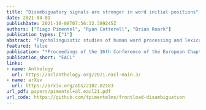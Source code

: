 ```yaml
---
title: "Disambiguatory signals are stronger in word initial positions"
date: 2021-04-01
publishDate: 2021-10-08T07:56:32.389245Z
authors: ["Tiago Pimentel", "Ryan Cotterell", "Brian Roark"]
publication_types: ["1"]
abstract: "Psycholinguistic studies of human word processing and lexical access provide ample evidence of the preferred nature of word-initial versus word-final segments, e.g., in terms of attention paid by listeners (greater) or the likelihood of reduction by speakers (lower). This has led to the conjecture -- as in Wedel et al. (2019b), but common elsewhere -- that languages have evolved to provide more information earlier in words than later. Information-theoretic methods to establish such tendencies in lexicons have suffered from several methodological shortcomings that leave open the question of whether this high word-initial informativeness is actually a property of the lexicon or simply an artefact of the incremental nature of recognition. In this paper, we point out the confounds in existing methods for comparing the informativeness of segments early in the word versus later in the word, and present several new measures that avoid these confounds. When controlling for these confounds, we still find evidence across hundreds of languages that indeed there is a cross-linguistic tendency to front-load information in words."
featured: false
publication: "*Proceedings of the 16th Conference of the European Chapter of the Association for Computational Linguistics*"
publication_short: "EACL"
links:
- name: Anthology
  url: https://aclanthology.org/2021.eacl-main.3/
- name: arXiv
  url: https://arxiv.org/abs/2102.02183
url_pdf: papers/pimentel+al.eacl21.pdf
url_code: https://github.com/tpimentelms/frontload-disambiguation
---
```


